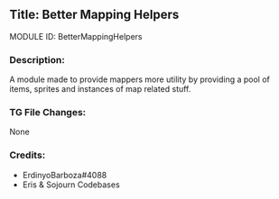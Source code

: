 ## Title: Better Mapping Helpers

MODULE ID: BetterMappingHelpers

### Description:

A module made to provide mappers more utility by providing a pool of items, sprites and instances of map related stuff.

### TG File Changes:

None

### Credits:
- ErdinyoBarboza#4088
- Eris & Sojourn Codebases
